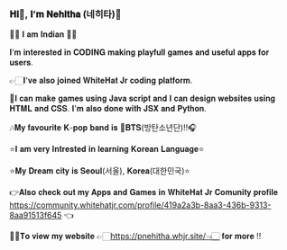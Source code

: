 ### 𝐇𝐢👋, 𝐈’𝐦 𝐍𝐞𝐡𝐢𝐭𝐡𝐚 (네히타)💜

🙋🏻‍ 𝐈 𝐚𝐦 𝐈𝐧𝐝𝐢𝐚𝐧 🙋🏻‍

𝐈’𝐦 𝐢𝐧𝐭𝐞𝐫𝐞𝐬𝐭𝐞𝐝 𝐢𝐧 𝐂𝐎𝐃𝐈𝐍𝐆 𝐦𝐚𝐤𝐢𝐧𝐠 𝐩𝐥𝐚𝐲𝐟𝐮𝐥𝐥 𝐠𝐚𝐦𝐞𝐬 𝐚𝐧𝐝 𝐮𝐬𝐞𝐟𝐮𝐥 𝐚𝐩𝐩𝐬 𝐟𝐨𝐫 𝐮𝐬𝐞𝐫𝐬.

👉🏻𝐈'𝐯𝐞 𝐚𝐥𝐬𝐨 𝐣𝐨𝐢𝐧𝐞𝐝 𝐖𝐡𝐢𝐭𝐞𝐇𝐚𝐭 𝐉𝐫 𝐜𝐨𝐝𝐢𝐧𝐠 𝐩𝐥𝐚𝐭𝐟𝐨𝐫𝐦.

🙂𝐈 𝐜𝐚𝐧 𝐦𝐚𝐤𝐞 𝐠𝐚𝐦𝐞𝐬 𝐮𝐬𝐢𝐧𝐠 𝐉𝐚𝐯𝐚 𝐬𝐜𝐫𝐢𝐩𝐭 𝐚𝐧𝐝 𝐈 𝐜𝐚𝐧 𝐝𝐞𝐬𝐢𝐠𝐧 𝐰𝐞𝐛𝐬𝐢𝐭𝐞𝐬 𝐮𝐬𝐢𝐧𝐠 𝐇𝐓𝐌𝐋 𝐚𝐧𝐝 𝐂𝐒𝐒. 𝐈'𝐦 𝐚𝐥𝐬𝐨 𝐝𝐨𝐧𝐞 𝐰𝐢𝐭𝐡 𝐉𝐒𝐗 𝐚𝐧𝐝 𝐏𝐲𝐭𝐡𝐨𝐧.

🎶𝐌𝐲 𝐟𝐚𝐯𝐨𝐮𝐫𝐢𝐭𝐞 𝐊-𝐩𝐨𝐩 𝐛𝐚𝐧𝐝 𝐢𝐬 💜𝐁𝐓𝐒(방탄소년단)!!🎧

⭐𝐈 𝐚𝐦 𝐯𝐞𝐫𝐲 𝐈𝐧𝐭𝐫𝐞𝐬𝐭𝐞𝐝 𝐢𝐧 𝐥𝐞𝐚𝐫𝐧𝐢𝐧𝐠 𝐊𝐨𝐫𝐞𝐚𝐧 𝐋𝐚𝐧𝐠𝐮𝐚𝐠𝐞⭐

⭐𝐌𝐲 𝐃𝐫𝐞𝐚𝐦 𝐜𝐢𝐭𝐲 𝐢𝐬 𝐒𝐞𝐨𝐮𝐥(서울), 𝐊𝐨𝐫𝐞𝐚(대한민국)⭐

👉𝐀𝐥𝐬𝐨 𝐜𝐡𝐞𝐜𝐤 𝐨𝐮𝐭 𝐦𝐲 𝐀𝐩𝐩𝐬 𝐚𝐧𝐝 𝐆𝐚𝐦𝐞𝐬 𝐢𝐧 𝐖𝐡𝐢𝐭𝐞𝐇𝐚𝐭 𝐉𝐫 𝐂𝐨𝐦𝐮𝐧𝐢𝐭𝐲 𝐩𝐫𝐨𝐟𝐢𝐥𝐞 https://community.whitehatjr.com/profile/419a2a3b-8aa3-436b-9313-8aa91513f645 👈

👸🏻𝐓𝐨 𝐯𝐢𝐞𝐰 𝐦𝐲 𝐰𝐞𝐛𝐬𝐢𝐭𝐞 👉🏻https://pnehitha.whjr.site/👈🏻 𝐟𝐨𝐫 𝐦𝐨𝐫𝐞 !!



